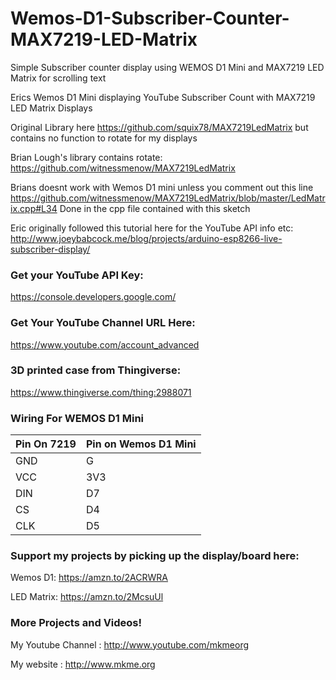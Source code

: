 # Wemos-D1-Subscriber-Counter-MAX7219-LED-Matrix
Simple Subscriber counter display using WEMOS D1 Mini and MAX7219 LED Matrix for scrolling text

Erics Wemos D1 Mini displaying YouTube Subscriber Count with MAX7219 LED Matrix Displays

Original Library here https://github.com/squix78/MAX7219LedMatrix but contains no function to rotate for my displays

Brian Lough's library contains rotate: https://github.com/witnessmenow/MAX7219LedMatrix

Brians doesnt work with Wemos D1 mini unless you comment out this line https://github.com/witnessmenow/MAX7219LedMatrix/blob/master/LedMatrix.cpp#L34
Done in the cpp file contained with this sketch

Eric originally followed this tutorial here for the YouTube API info etc: http://www.joeybabcock.me/blog/projects/arduino-esp8266-live-subscriber-display/

### Get your YouTube API Key:
https://console.developers.google.com/

### Get Your YouTube Channel URL Here:
https://www.youtube.com/account_advanced

### 3D printed case from Thingiverse:
https://www.thingiverse.com/thing:2988071


### Wiring For WEMOS D1 Mini

| Pin On 7219| Pin on Wemos D1 Mini |
| ------------- |----------------|
| GND     | G |
| VCC     | 3V3 |
| DIN     | D7 |
| CS     | D4 |
| CLK   | D5 |


### Support my projects by picking up the display/board here:

Wemos D1: https://amzn.to/2ACRWRA

LED Matrix: https://amzn.to/2McsuUl

### More Projects and Videos!
My Youtube Channel  : http://www.youtube.com/mkmeorg

My website   : http://www.mkme.org
